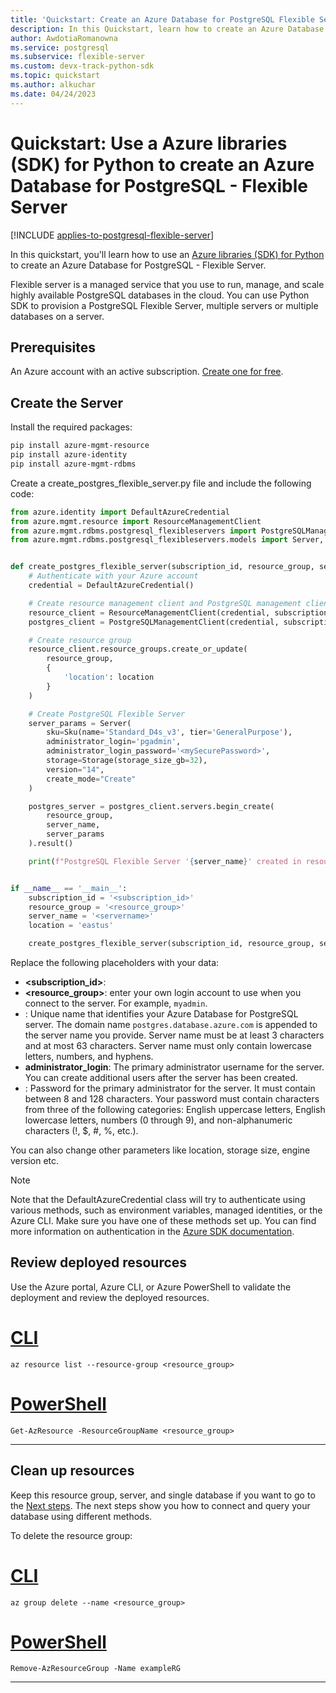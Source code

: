 ```yaml
---
title: 'Quickstart: Create an Azure Database for PostgreSQL Flexible Server - Azure libraries (SDK) for Python'
description: In this Quickstart, learn how to create an Azure Database for PostgreSQL Flexible server using Azure libraries (SDK) for Python.
author: AwdotiaRomanowna
ms.service: postgresql
ms.subservice: flexible-server
ms.custom: devx-track-python-sdk
ms.topic: quickstart
ms.author: alkuchar
ms.date: 04/24/2023
---
```


# Quickstart: Use a Azure libraries (SDK) for Python to create an Azure Database for PostgreSQL - Flexible Server

[!INCLUDE [applies-to-postgresql-flexible-server](../includes/applies-to-postgresql-flexible-server.md)]

In this quickstart, you'll learn how to use an [Azure libraries (SDK) for Python](https://learn.microsoft.com/azure/developer/python/sdk/azure-sdk-overview?view=azure-python) 
to create an Azure Database for PostgreSQL - Flexible Server.

Flexible server is a managed service that you use to run, manage, and scale highly available PostgreSQL databases in the cloud. You can use Python SDK to provision a PostgreSQL Flexible Server, multiple servers or multiple databases on a server.


## Prerequisites

An Azure account with an active subscription. [Create one for free](https://azure.microsoft.com/free/).

## Create the Server

Install the required packages:

```bash
pip install azure-mgmt-resource
pip install azure-identity
pip install azure-mgmt-rdbms
```

Create a create_postgres_flexible_server.py file and include the following code:

```python
from azure.identity import DefaultAzureCredential
from azure.mgmt.resource import ResourceManagementClient
from azure.mgmt.rdbms.postgresql_flexibleservers import PostgreSQLManagementClient
from azure.mgmt.rdbms.postgresql_flexibleservers.models import Server, Sku, Storage


def create_postgres_flexible_server(subscription_id, resource_group, server_name, location):
    # Authenticate with your Azure account
    credential = DefaultAzureCredential()

    # Create resource management client and PostgreSQL management client
    resource_client = ResourceManagementClient(credential, subscription_id)
    postgres_client = PostgreSQLManagementClient(credential, subscription_id)

    # Create resource group
    resource_client.resource_groups.create_or_update(
        resource_group,
        {
            'location': location
        }
    )

    # Create PostgreSQL Flexible Server
    server_params = Server(
        sku=Sku(name='Standard_D4s_v3', tier='GeneralPurpose'),
        administrator_login='pgadmin',
        administrator_login_password='<mySecurePassword>',
        storage=Storage(storage_size_gb=32),
        version="14",
        create_mode="Create"
    )

    postgres_server = postgres_client.servers.begin_create(
        resource_group,
        server_name,
        server_params
    ).result()

    print(f"PostgreSQL Flexible Server '{server_name}' created in resource group '{resource_group}'")


if __name__ == '__main__':
    subscription_id = '<subscription_id>'
    resource_group = '<resource_group>'
    server_name = '<servername>'
    location = 'eastus'

    create_postgres_flexible_server(subscription_id, resource_group, server_name, location)

```

Replace the following placeholders with your data:

- **<subscription_id>**: 
- **<resource_group>**: enter your own login account to use when you connect to the server. For example, `myadmin`. 
- **<servername>**: Unique name that identifies your Azure Database for PostgreSQL server. The domain name `postgres.database.azure.com` is appended to the server name you provide. Server name must be at least 3 characters and at most 63 characters. Server name must only contain lowercase letters, numbers, and hyphens.
- **administrator_login**: The primary administrator username for the server. You can create additional users after the server has been created.
- **<mySecurePassword>**: Password for the primary administrator for the server. It must contain between 8 and 128 characters. Your password must contain characters from three of the following categories: English uppercase letters, English lowercase letters, numbers (0 through 9), and non-alphanumeric characters (!, $, #, %, etc.).

You can also change other parameters like location, storage size, engine version etc.

> [!NOTE]
> Note that the DefaultAzureCredential class will try to authenticate using various methods, such as environment variables, managed identities, or the Azure CLI. 
> Make sure you have one of these methods set up. You can find more information on authentication in the [Azure SDK documentation](https://learn.microsoft.com/python/api/overview/azure/identity-readme?view=azure-python#defaultazurecredential).

## Review deployed resources

Use the Azure portal, Azure CLI, or Azure PowerShell to validate the deployment and review the deployed resources.

# [CLI](#tab/CLI)

```azurecli
az resource list --resource-group <resource_group>
```

# [PowerShell](#tab/PowerShell)

```azurepowershell
Get-AzResource -ResourceGroupName <resource_group>
```

---

## Clean up resources

Keep this resource group, server, and single database if you want to go to the [Next steps](#next-steps). 
The next steps show you how to connect and query your database using different methods.

To delete the resource group:

# [CLI](#tab/CLI)

```azurecli
az group delete --name <resource_group>
```

# [PowerShell](#tab/PowerShell)

```azurepowershell
Remove-AzResourceGroup -Name exampleRG
```

---

